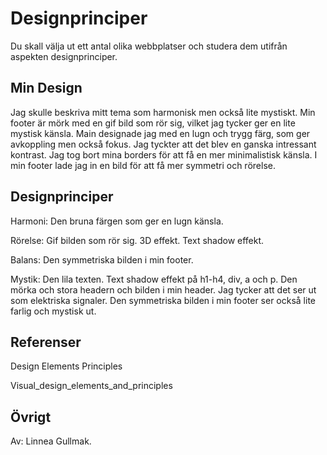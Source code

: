 ---
---
Designprinciper
=========================
Du skall välja ut ett antal olika webbplatser och studera dem utifrån aspekten designprinciper.


Min Design
-----------------------
Jag skulle beskriva mitt tema som harmonisk men också lite mystiskt.
Min footer är mörk med en gif bild som rör sig, vilket jag tycker ger en lite mystisk känsla. Main designade jag med en lugn och trygg färg, som ger avkoppling men också fokus. Jag tyckter att det blev en ganska intressant kontrast. Jag tog bort mina borders för att få en mer minimalistisk känsla. I min footer lade jag in en bild för att få mer symmetri och rörelse.

Designprinciper
-----------------------
Harmoni: Den bruna färgen som ger en lugn känsla.

Rörelse: Gif bilden som rör sig. 3D effekt. Text shadow effekt.

Balans: Den symmetriska bilden i min footer.

Mystik: Den lila texten. Text shadow effekt på h1-h4, div, a och p. Den mörka och stora headern och bilden i min header. Jag tycker att det ser ut som elektriska signaler. Den symmetriska bilden i min footer ser också lite farlig och mystisk ut.


Referenser
-----------------------
Design Elements Principles

Visual_design_elements_and_principles


Övrigt
-----------------------
Av: Linnea Gullmak.
